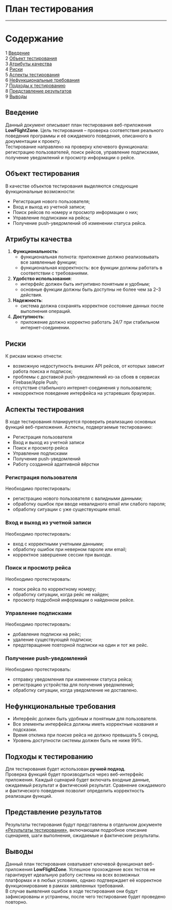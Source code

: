 # План тестирования
---

# Содержание
1 [Введение](#introduction)  
2 [Объект тестирования](#items)  
3 [Атрибуты качества](#quality)  
4 [Риски](#risk)  
5 [Аспекты тестирования](#features)  
6 [Нефункциональные требования](#nonfunctional)  
7 [Подходы к тестированию](#approach)  
8 [Представление результатов](#pass)  
9 [Выводы](#conclusion)

<a name="introduction"/>

## Введение

Данный документ описывает план тестирования веб-приложения **LowFlightZone**. Цель тестирования – проверка соответствия реального поведения программы и её ожидаемого поведения, описанного в документации к проекту.  
Тестирование направлено на проверку ключевого функционала: регистрацию пользователей, поиск рейсов, управление подписками, получение уведомлений и просмотр информации о рейсе.

<a name="items"/>

## Объект тестирования

В качестве объектов тестирования выделяются следующие функциональные возможности:

* Регистрация нового пользователя;
* Вход и выход из учетной записи;
* Поиск рейсов по номеру и просмотр информации о них;
* Управление подписками на рейсы;
* Получение push-уведомлений об изменении статуса рейса.

<a name="quality"/>

## Атрибуты качества

1. **Функциональность**:
   * функциональная полнота: приложение должно реализовывать все заявленные функции;
   * функциональная корректность: все функции должны работать в соответствии с требованиями.
2. **Удобство использования**:
   * интерфейс должен быть интуитивно понятным и удобным;
   * основные функции должны быть доступны не более чем за 2–3 действия.
3. **Надежность**:
   * система должна сохранять корректное состояние данных после выполнения операций.
4. **Доступность**:
   * приложение должно корректно работать 24/7 при стабильном интернет-соединении.

<a name="risk"/>

## Риски

К рискам можно отнести:
* возможную недоступность внешних API рейсов, от которых зависит работа поиска и подписок;
* проблемы с доставкой push-уведомлений из-за сбоев в сервисах Firebase/Apple Push;
* отсутствие стабильного интернет-соединения у пользователя;
* некорректное поведение интерфейса на устаревших браузерах.

<a name="features"/>

## Аспекты тестирования

В ходе тестирования планируется проверить реализацию основных функций веб-приложения. Аспекты, подвергаемые тестированию:

* Регистрация пользователя
* Вход и выход из учетной записи
* Поиск и просмотр рейса
* Управление подписками
* Получение push-уведомлений
* Работу созданной адаптивной вёрстки

### Регистрация пользователя
Необходимо протестировать:
* регистрацию нового пользователя с валидными данными;
* обработку ошибок при вводе невалидного email или слабого пароля;
* обработку ситуации с уже существующим email.

### Вход и выход из учетной записи
Необходимо протестировать:
* вход с корректными учетными данными;
* обработку ошибок при неверном пароле или email;
* корректное завершение сессии при выходе.

### Поиск и просмотр рейса
Необходимо протестировать:
* поиск рейса по корректному номеру;
* обработку ситуации, когда рейс не найден;
* просмотр подробной информации о найденном рейсе.

### Управление подписками
Необходимо протестировать:
* добавление подписки на рейс;
* удаление существующей подписки;
* предотвращение повторной подписки на один и тот же рейс.

### Получение push-уведомлений
Необходимо протестировать:
* отправку уведомления при изменении статуса рейса;
* регистрацию устройства для получения уведомлений;
* обработку ситуации, когда уведомление не доставлено.

<a name="nonfunctional"/>

## Нефункциональные требования

* Интерфейс должен быть удобным и понятным для пользователя.
* Все элементы интерфейса должны иметь корректные названия и подсказки.
* Время отклика при поиске рейса не должно превышать 5 секунд.
* Уровень доступности системы должен быть не ниже 99%.

<a name="approach"/>

## Подходы к тестированию

Для тестирования будет использован **ручной подход**.  
Проверка функций будет производиться через веб-интерфейс приложения. Каждый сценарий будет включать входные данные, ожидаемый результат и фактический результат. Сравнение ожидаемого и фактического поведения позволит определить корректность реализации функций.

<a name="pass"/>

## Представление результатов

Результаты тестирования будут представлены в отдельном документе [«Результаты тестирования»](Test%20results.md), включающем подробное описание сценариев, шаги выполнения, ожидаемые и фактические результаты.

<a name="conclusion"/>

## Выводы

Данный план тестирования охватывает ключевой функционал веб-приложения **LowFlightZone**. Успешное прохождение всех тестов не гарантирует идеальную работу системы на всех возможных платформах и в любых условиях, однако подтверждает её корректное функционирование в рамках заявленных требований.  
В случае выявления ошибок в ходе тестирования они будут зафиксированы и устранены, после чего тестирование будет проведено повторно.




